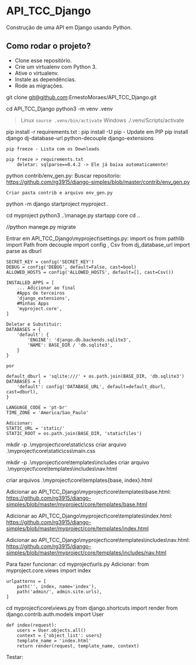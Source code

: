 # API_TCC_Django

Construção de uma API em Django usando Python.

## Como rodar o projeto?
* Clone esse repositório.
* Crie um virtualenv com Python 3.
* Ative o virtualenv.
* Instale as dependências.
* Rode as migrações.

git clone git@github.com:ErnestoMoraes/API_TCC_Django.git

cd API_TCC_Django
python3 -m venv .venv

>Linux
    `source .venv/bin/activate`
>Windows
    ./.venv/Scripts/activate

pip install -r requirements.txt :
    pip install -U pip - Update em PIP
    pip install django dj-database-url python-decouple django-extensions

    pip freeze - Lista com os Downloads

    pip freeze > requirements.txt
        deletar: sqlparse==0.4.2 -> Ele já baixa automaticamente!

python contrib/env_gen.py:
    Buscar repositorio: https://github.com/rg3915/django-simples/blob/master/contrib/env_gen.py

    Criar pasta contrib e arquivo env_gen.py
    
python -m django startproject myproject .

cd myproject
python3 ..\manage.py startapp core
cd ..

//python manege.py migrate

Entrar em API_TCC_Django\myproject\settings.py:
    import os
    from pathlib import Path
    from decouple import config , Csv
    from dj_database_url import parse as dburl

    SECRET_KEY = config('SECRET_KEY')
    DEBUG = config('DEBUG', default=False, cast=bool)
    ALLOWED_HOSTS = config('ALLOWED_HOSTS', default=[], cast=Csv())

    INSTALLED_APPS = [
        ... Adicionar ao final
        #Apps de terceiros
        'django_extensions',
        #Minhas Apps
        'myproject.core',
    ]

    Deletar e Substituir:
    DATABASES = {
        'default': {
            'ENGINE': 'django.db.backends.sqlite3',
            'NAME': BASE_DIR / 'db.sqlite3',
        }
    }

    por 

    default_dburl = 'sqlite:///' + os.path.join(BASE_DIR, 'db.sqlite3')
    DATABASES = {
        'default': config('DATABASE_URL', default=default_dburl, cast=dburl),
    }

    LANGUAGE_CODE = 'pt-br'
    TIME_ZONE = 'America/Sao_Paulo'

    Adicionar:
    STATIC_URL = 'static/'
    STATIC_ROOT = os.path.join(BASE_DIR, 'staticfiles')

mkdir -p .\myproject\core\static\css
criar arquivo .\myproject\core\static\css\main.css

mkdir -p .\myproject\core\templates\includes
criar arquivo .\myproject\core\templates\includes\nav.html

criar arquivos .\myproject\core\templates\{base, index}.html

Adicionar ao API_TCC_Django\myproject\core\templates\base.html:
https://github.com/rg3915/django-simples/blob/master/myproject/core/templates/base.html

Adicionar ao API_TCC_Django\myproject\core\templates\index.html:
https://github.com/rg3915/django-simples/blob/master/myproject/core/templates/index.html

Adicionar ao API_TCC_Django\myproject\core\templates\includes\nav.html:
https://github.com/rg3915/django-simples/blob/master/myproject/core/templates/includes/nav.html

Para fazer funcionar:
cd myproject\urls.py
Adicionar: 
    from myproject.core.views import index

    urlpatterns = [
        path('', index, name='index'),
        path('admin/', admin.site.urls),
    ]

cd myproject\core\views.py
    from django.shortcuts import render
    from django.contrib.auth.models import User


    def index(request):
        users = User.objects.all()
        context = {'object_list': users}
        template_name = 'index.html'
        return render(request, template_name, context)

Testar:
    
